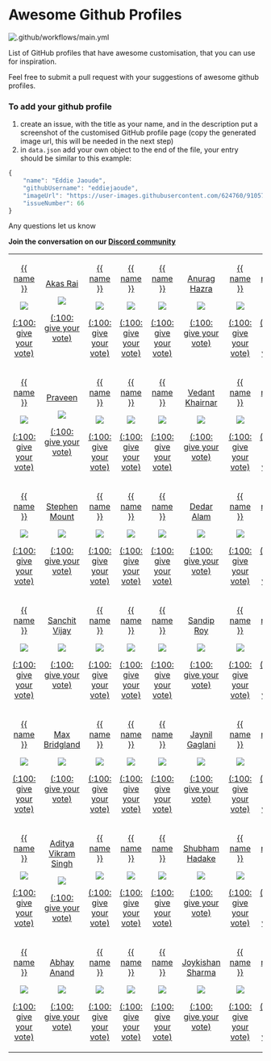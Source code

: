# Awesome Github Profiles

![.github/workflows/main.yml](https://github.com/EddieJaoudeCommunity/awesome-github-profiles/workflows/.github/workflows/main.yml/badge.svg)

List of GitHub profiles that have awesome customisation, that you can use for inspiration.

Feel free to submit a pull request with your suggestions of awesome github profiles.

### To add your github profile

1. create an issue, with the title as your name, and in the description put a screenshot of the customised GitHub profile page (copy the generated image url, this will be needed in the next step)
2. in `data.json` add your own object to the end of the file, your entry should be similar to this example:

```typescript
{
    "name": "Eddie Jaoude",
    "githubUsername": "eddiejaoude",
    "imageUrl": "https://user-images.githubusercontent.com/624760/91057573-48531300-e61f-11ea-9e13-2d7384e42000.png",
    "issueNumber": 66
}
```

Any questions let us know

**Join the conversation on our [Discord community](https://discord.com/invite/jZQs6Wu)**

<!-- DO NOT EDIT -->
<!--START_SECTION:data-section-->
<table width="100%"><tr><td align="center"><p><a href="https://github.com/akasrai">{{ name }}</a></p><img src="{{ imageUrl }}" /><p><a href="https://github.com/EddieJaoudeCommunity/awesome-github-profiles/issues/{{ issueNumber }}">(:100: give your vote)</a></p></td><td align="center"><p><a href="https://github.com/{{ githubUsername }}">Akas Rai</a></p><img src="{{ imageUrl }}" /><p><a href="https://github.com/EddieJaoudeCommunity/awesome-github-profiles/issues/{{ issueNumber }}">(:100: give your vote)</a></p></td><td align="center"><p><a href="https://github.com/{{ githubUsername }}">{{ name }}</a></p><img src="https://user-images.githubusercontent.com/624760/88123456-d40df580-cbc2-11ea-9add-a7fc8675b243.png" /><p><a href="https://github.com/EddieJaoudeCommunity/awesome-github-profiles/issues/{{ issueNumber }}">(:100: give your vote)</a></p></td><td align="center"><p><a href="https://github.com/{{ githubUsername }}">{{ name }}</a></p><img src="{{ imageUrl }}" /><p><a href="https://github.com/EddieJaoudeCommunity/awesome-github-profiles/issues/12">(:100: give your vote)</a></p></td><td align="center"><p><a href="https://github.com/anuraghazra">{{ name }}</a></p><img src="{{ imageUrl }}" /><p><a href="https://github.com/EddieJaoudeCommunity/awesome-github-profiles/issues/{{ issueNumber }}">(:100: give your vote)</a></p></td><td align="center"><p><a href="https://github.com/{{ githubUsername }}">Anurag Hazra</a></p><img src="{{ imageUrl }}" /><p><a href="https://github.com/EddieJaoudeCommunity/awesome-github-profiles/issues/{{ issueNumber }}">(:100: give your vote)</a></p></td><td align="center"><p><a href="https://github.com/{{ githubUsername }}">{{ name }}</a></p><img src="https://user-images.githubusercontent.com/624760/88123729-6adab200-cbc3-11ea-8d73-a190de560b3a.png" /><p><a href="https://github.com/EddieJaoudeCommunity/awesome-github-profiles/issues/{{ issueNumber }}">(:100: give your vote)</a></p></td><td align="center"><p><a href="https://github.com/{{ githubUsername }}">{{ name }}</a></p><img src="{{ imageUrl }}" /><p><a href="https://github.com/EddieJaoudeCommunity/awesome-github-profiles/issues/13">(:100: give your vote)</a></p></td><td align="center"><p><a href="https://github.com/diptochakrabarty">{{ name }}</a></p><img src="{{ imageUrl }}" /><p><a href="https://github.com/EddieJaoudeCommunity/awesome-github-profiles/issues/{{ issueNumber }}">(:100: give your vote)</a></p></td><td align="center"><p><a href="https://github.com/{{ githubUsername }}">Dipto Chakrabarty</a></p><img src="{{ imageUrl }}" /><p><a href="https://github.com/EddieJaoudeCommunity/awesome-github-profiles/issues/{{ issueNumber }}">(:100: give your vote)</a></p></td><td align="center"><p><a href="https://github.com/{{ githubUsername }}">{{ name }}</a></p><img src="https://user-images.githubusercontent.com/624760/88163171-2d4d4780-cc0a-11ea-91fe-6fc7c37fc8d6.png" /><p><a href="https://github.com/EddieJaoudeCommunity/awesome-github-profiles/issues/{{ issueNumber }}">(:100: give your vote)</a></p></td><td align="center"><p><a href="https://github.com/{{ githubUsername }}">{{ name }}</a></p><img src="{{ imageUrl }}" /><p><a href="https://github.com/EddieJaoudeCommunity/awesome-github-profiles/issues/14">(:100: give your vote)</a></p></td></tr><tr><td align="center"><p><a href="https://github.com/praveenscience">{{ name }}</a></p><img src="{{ imageUrl }}" /><p><a href="https://github.com/EddieJaoudeCommunity/awesome-github-profiles/issues/{{ issueNumber }}">(:100: give your vote)</a></p></td><td align="center"><p><a href="https://github.com/{{ githubUsername }}">Praveen</a></p><img src="{{ imageUrl }}" /><p><a href="https://github.com/EddieJaoudeCommunity/awesome-github-profiles/issues/{{ issueNumber }}">(:100: give your vote)</a></p></td><td align="center"><p><a href="https://github.com/{{ githubUsername }}">{{ name }}</a></p><img src="https://user-images.githubusercontent.com/624760/88163309-62599a00-cc0a-11ea-8f70-8a9fd17b8eed.png" /><p><a href="https://github.com/EddieJaoudeCommunity/awesome-github-profiles/issues/{{ issueNumber }}">(:100: give your vote)</a></p></td><td align="center"><p><a href="https://github.com/{{ githubUsername }}">{{ name }}</a></p><img src="{{ imageUrl }}" /><p><a href="https://github.com/EddieJaoudeCommunity/awesome-github-profiles/issues/15">(:100: give your vote)</a></p></td><td align="center"><p><a href="https://github.com/VedantKhairnar">{{ name }}</a></p><img src="{{ imageUrl }}" /><p><a href="https://github.com/EddieJaoudeCommunity/awesome-github-profiles/issues/{{ issueNumber }}">(:100: give your vote)</a></p></td><td align="center"><p><a href="https://github.com/{{ githubUsername }}">Vedant Khairnar</a></p><img src="{{ imageUrl }}" /><p><a href="https://github.com/EddieJaoudeCommunity/awesome-github-profiles/issues/{{ issueNumber }}">(:100: give your vote)</a></p></td><td align="center"><p><a href="https://github.com/{{ githubUsername }}">{{ name }}</a></p><img src="https://user-images.githubusercontent.com/624760/88165360-7b177f00-cc0d-11ea-804a-776639dcca29.png" /><p><a href="https://github.com/EddieJaoudeCommunity/awesome-github-profiles/issues/{{ issueNumber }}">(:100: give your vote)</a></p></td><td align="center"><p><a href="https://github.com/{{ githubUsername }}">{{ name }}</a></p><img src="{{ imageUrl }}" /><p><a href="https://github.com/EddieJaoudeCommunity/awesome-github-profiles/issues/18">(:100: give your vote)</a></p></td><td align="center"><p><a href="https://github.com/syedareehaquasar">{{ name }}</a></p><img src="{{ imageUrl }}" /><p><a href="https://github.com/EddieJaoudeCommunity/awesome-github-profiles/issues/{{ issueNumber }}">(:100: give your vote)</a></p></td><td align="center"><p><a href="https://github.com/{{ githubUsername }}">Reeha</a></p><img src="{{ imageUrl }}" /><p><a href="https://github.com/EddieJaoudeCommunity/awesome-github-profiles/issues/{{ issueNumber }}">(:100: give your vote)</a></p></td><td align="center"><p><a href="https://github.com/{{ githubUsername }}">{{ name }}</a></p><img src="https://user-images.githubusercontent.com/624760/88165225-473c5980-cc0d-11ea-936d-3c3daa24a536.png" /><p><a href="https://github.com/EddieJaoudeCommunity/awesome-github-profiles/issues/{{ issueNumber }}">(:100: give your vote)</a></p></td><td align="center"><p><a href="https://github.com/{{ githubUsername }}">{{ name }}</a></p><img src="{{ imageUrl }}" /><p><a href="https://github.com/EddieJaoudeCommunity/awesome-github-profiles/issues/17">(:100: give your vote)</a></p></td></tr><tr><td align="center"><p><a href="https://github.com/stemount">{{ name }}</a></p><img src="{{ imageUrl }}" /><p><a href="https://github.com/EddieJaoudeCommunity/awesome-github-profiles/issues/{{ issueNumber }}">(:100: give your vote)</a></p></td><td align="center"><p><a href="https://github.com/{{ githubUsername }}">Stephen Mount</a></p><img src="{{ imageUrl }}" /><p><a href="https://github.com/EddieJaoudeCommunity/awesome-github-profiles/issues/{{ issueNumber }}">(:100: give your vote)</a></p></td><td align="center"><p><a href="https://github.com/{{ githubUsername }}">{{ name }}</a></p><img src="https://user-images.githubusercontent.com/624760/88265731-e91f7d00-ccc5-11ea-99c5-c68434be9d26.png" /><p><a href="https://github.com/EddieJaoudeCommunity/awesome-github-profiles/issues/{{ issueNumber }}">(:100: give your vote)</a></p></td><td align="center"><p><a href="https://github.com/{{ githubUsername }}">{{ name }}</a></p><img src="{{ imageUrl }}" /><p><a href="https://github.com/EddieJaoudeCommunity/awesome-github-profiles/issues/20">(:100: give your vote)</a></p></td><td align="center"><p><a href="https://github.com/devded">{{ name }}</a></p><img src="{{ imageUrl }}" /><p><a href="https://github.com/EddieJaoudeCommunity/awesome-github-profiles/issues/{{ issueNumber }}">(:100: give your vote)</a></p></td><td align="center"><p><a href="https://github.com/{{ githubUsername }}">Dedar Alam</a></p><img src="{{ imageUrl }}" /><p><a href="https://github.com/EddieJaoudeCommunity/awesome-github-profiles/issues/{{ issueNumber }}">(:100: give your vote)</a></p></td><td align="center"><p><a href="https://github.com/{{ githubUsername }}">{{ name }}</a></p><img src="https://user-images.githubusercontent.com/624760/88265854-1f5cfc80-ccc6-11ea-8951-1acfd99eb8d2.png" /><p><a href="https://github.com/EddieJaoudeCommunity/awesome-github-profiles/issues/{{ issueNumber }}">(:100: give your vote)</a></p></td><td align="center"><p><a href="https://github.com/{{ githubUsername }}">{{ name }}</a></p><img src="{{ imageUrl }}" /><p><a href="https://github.com/EddieJaoudeCommunity/awesome-github-profiles/issues/21">(:100: give your vote)</a></p></td><td align="center"><p><a href="https://github.com/annu12340">{{ name }}</a></p><img src="{{ imageUrl }}" /><p><a href="https://github.com/EddieJaoudeCommunity/awesome-github-profiles/issues/{{ issueNumber }}">(:100: give your vote)</a></p></td><td align="center"><p><a href="https://github.com/{{ githubUsername }}">Annu</a></p><img src="{{ imageUrl }}" /><p><a href="https://github.com/EddieJaoudeCommunity/awesome-github-profiles/issues/{{ issueNumber }}">(:100: give your vote)</a></p></td><td align="center"><p><a href="https://github.com/{{ githubUsername }}">{{ name }}</a></p><img src="https://user-images.githubusercontent.com/624760/88266719-92b33e00-ccc7-11ea-9b40-d77fa96dcd4f.png" /><p><a href="https://github.com/EddieJaoudeCommunity/awesome-github-profiles/issues/{{ issueNumber }}">(:100: give your vote)</a></p></td><td align="center"><p><a href="https://github.com/{{ githubUsername }}">{{ name }}</a></p><img src="{{ imageUrl }}" /><p><a href="https://github.com/EddieJaoudeCommunity/awesome-github-profiles/issues/22">(:100: give your vote)</a></p></td></tr><tr><td align="center"><p><a href="https://github.com/sanchitvj">{{ name }}</a></p><img src="{{ imageUrl }}" /><p><a href="https://github.com/EddieJaoudeCommunity/awesome-github-profiles/issues/{{ issueNumber }}">(:100: give your vote)</a></p></td><td align="center"><p><a href="https://github.com/{{ githubUsername }}">Sanchit Vijay</a></p><img src="{{ imageUrl }}" /><p><a href="https://github.com/EddieJaoudeCommunity/awesome-github-profiles/issues/{{ issueNumber }}">(:100: give your vote)</a></p></td><td align="center"><p><a href="https://github.com/{{ githubUsername }}">{{ name }}</a></p><img src="https://user-images.githubusercontent.com/624760/88266811-c1311900-ccc7-11ea-8863-efa1664b45fd.png" /><p><a href="https://github.com/EddieJaoudeCommunity/awesome-github-profiles/issues/{{ issueNumber }}">(:100: give your vote)</a></p></td><td align="center"><p><a href="https://github.com/{{ githubUsername }}">{{ name }}</a></p><img src="{{ imageUrl }}" /><p><a href="https://github.com/EddieJaoudeCommunity/awesome-github-profiles/issues/23">(:100: give your vote)</a></p></td><td align="center"><p><a href="https://github.com/sandip15">{{ name }}</a></p><img src="{{ imageUrl }}" /><p><a href="https://github.com/EddieJaoudeCommunity/awesome-github-profiles/issues/{{ issueNumber }}">(:100: give your vote)</a></p></td><td align="center"><p><a href="https://github.com/{{ githubUsername }}">Sandip Roy</a></p><img src="{{ imageUrl }}" /><p><a href="https://github.com/EddieJaoudeCommunity/awesome-github-profiles/issues/{{ issueNumber }}">(:100: give your vote)</a></p></td><td align="center"><p><a href="https://github.com/{{ githubUsername }}">{{ name }}</a></p><img src="https://user-images.githubusercontent.com/23638291/88459015-c94dac00-ceb3-11ea-82df-691a23987640.png" /><p><a href="https://github.com/EddieJaoudeCommunity/awesome-github-profiles/issues/{{ issueNumber }}">(:100: give your vote)</a></p></td><td align="center"><p><a href="https://github.com/{{ githubUsername }}">{{ name }}</a></p><img src="{{ imageUrl }}" /><p><a href="https://github.com/EddieJaoudeCommunity/awesome-github-profiles/issues/28">(:100: give your vote)</a></p></td><td align="center"><p><a href="https://github.com/adreaskar">{{ name }}</a></p><img src="{{ imageUrl }}" /><p><a href="https://github.com/EddieJaoudeCommunity/awesome-github-profiles/issues/{{ issueNumber }}">(:100: give your vote)</a></p></td><td align="center"><p><a href="https://github.com/{{ githubUsername }}">Andreas Karabetian</a></p><img src="{{ imageUrl }}" /><p><a href="https://github.com/EddieJaoudeCommunity/awesome-github-profiles/issues/{{ issueNumber }}">(:100: give your vote)</a></p></td><td align="center"><p><a href="https://github.com/{{ githubUsername }}">{{ name }}</a></p><img src="https://user-images.githubusercontent.com/63111742/88703846-eed9f000-d115-11ea-9569-587de740a27a.jpg" /><p><a href="https://github.com/EddieJaoudeCommunity/awesome-github-profiles/issues/{{ issueNumber }}">(:100: give your vote)</a></p></td><td align="center"><p><a href="https://github.com/{{ githubUsername }}">{{ name }}</a></p><img src="{{ imageUrl }}" /><p><a href="https://github.com/EddieJaoudeCommunity/awesome-github-profiles/issues/39">(:100: give your vote)</a></p></td></tr><tr><td align="center"><p><a href="https://github.com/M4cs">{{ name }}</a></p><img src="{{ imageUrl }}" /><p><a href="https://github.com/EddieJaoudeCommunity/awesome-github-profiles/issues/{{ issueNumber }}">(:100: give your vote)</a></p></td><td align="center"><p><a href="https://github.com/{{ githubUsername }}">Max Bridgland</a></p><img src="{{ imageUrl }}" /><p><a href="https://github.com/EddieJaoudeCommunity/awesome-github-profiles/issues/{{ issueNumber }}">(:100: give your vote)</a></p></td><td align="center"><p><a href="https://github.com/{{ githubUsername }}">{{ name }}</a></p><img src="https://user-images.githubusercontent.com/624760/91051132-96fcaf00-e617-11ea-91f7-48d42535373d.png" /><p><a href="https://github.com/EddieJaoudeCommunity/awesome-github-profiles/issues/{{ issueNumber }}">(:100: give your vote)</a></p></td><td align="center"><p><a href="https://github.com/{{ githubUsername }}">{{ name }}</a></p><img src="{{ imageUrl }}" /><p><a href="https://github.com/EddieJaoudeCommunity/awesome-github-profiles/issues/65">(:100: give your vote)</a></p></td><td align="center"><p><a href="https://github.com/Jaynil1611">{{ name }}</a></p><img src="{{ imageUrl }}" /><p><a href="https://github.com/EddieJaoudeCommunity/awesome-github-profiles/issues/{{ issueNumber }}">(:100: give your vote)</a></p></td><td align="center"><p><a href="https://github.com/{{ githubUsername }}">Jaynil Gaglani</a></p><img src="{{ imageUrl }}" /><p><a href="https://github.com/EddieJaoudeCommunity/awesome-github-profiles/issues/{{ issueNumber }}">(:100: give your vote)</a></p></td><td align="center"><p><a href="https://github.com/{{ githubUsername }}">{{ name }}</a></p><img src="https://user-images.githubusercontent.com/48921037/88678363-00b69580-d10c-11ea-902b-58e25c2c799c.PNG" /><p><a href="https://github.com/EddieJaoudeCommunity/awesome-github-profiles/issues/{{ issueNumber }}">(:100: give your vote)</a></p></td><td align="center"><p><a href="https://github.com/{{ githubUsername }}">{{ name }}</a></p><img src="{{ imageUrl }}" /><p><a href="https://github.com/EddieJaoudeCommunity/awesome-github-profiles/issues/36">(:100: give your vote)</a></p></td><td align="center"><p><a href="https://github.com/moshfiqrony">{{ name }}</a></p><img src="{{ imageUrl }}" /><p><a href="https://github.com/EddieJaoudeCommunity/awesome-github-profiles/issues/{{ issueNumber }}">(:100: give your vote)</a></p></td><td align="center"><p><a href="https://github.com/{{ githubUsername }}">Md. Moshfiqur Rahman Rony</a></p><img src="{{ imageUrl }}" /><p><a href="https://github.com/EddieJaoudeCommunity/awesome-github-profiles/issues/{{ issueNumber }}">(:100: give your vote)</a></p></td><td align="center"><p><a href="https://github.com/{{ githubUsername }}">{{ name }}</a></p><img src="https://user-images.githubusercontent.com/26689488/88507621-a085fd80-cffe-11ea-8918-e0dab7a7f3b2.png" /><p><a href="https://github.com/EddieJaoudeCommunity/awesome-github-profiles/issues/{{ issueNumber }}">(:100: give your vote)</a></p></td><td align="center"><p><a href="https://github.com/{{ githubUsername }}">{{ name }}</a></p><img src="{{ imageUrl }}" /><p><a href="https://github.com/EddieJaoudeCommunity/awesome-github-profiles/issues/30">(:100: give your vote)</a></p></td></tr><tr><td align="center"><p><a href="https://github.com/AVS1508">{{ name }}</a></p><img src="{{ imageUrl }}" /><p><a href="https://github.com/EddieJaoudeCommunity/awesome-github-profiles/issues/{{ issueNumber }}">(:100: give your vote)</a></p></td><td align="center"><p><a href="https://github.com/{{ githubUsername }}">Aditya Vikram Singh</a></p><img src="{{ imageUrl }}" /><p><a href="https://github.com/EddieJaoudeCommunity/awesome-github-profiles/issues/{{ issueNumber }}">(:100: give your vote)</a></p></td><td align="center"><p><a href="https://github.com/{{ githubUsername }}">{{ name }}</a></p><img src="https://user-images.githubusercontent.com/20084950/90978133-08315900-e569-11ea-9299-9f43bc5f1912.png" /><p><a href="https://github.com/EddieJaoudeCommunity/awesome-github-profiles/issues/{{ issueNumber }}">(:100: give your vote)</a></p></td><td align="center"><p><a href="https://github.com/{{ githubUsername }}">{{ name }}</a></p><img src="{{ imageUrl }}" /><p><a href="https://github.com/EddieJaoudeCommunity/awesome-github-profiles/issues/41">(:100: give your vote)</a></p></td><td align="center"><p><a href="https://github.com/Shubham714">{{ name }}</a></p><img src="{{ imageUrl }}" /><p><a href="https://github.com/EddieJaoudeCommunity/awesome-github-profiles/issues/{{ issueNumber }}">(:100: give your vote)</a></p></td><td align="center"><p><a href="https://github.com/{{ githubUsername }}">Shubham Hadake</a></p><img src="{{ imageUrl }}" /><p><a href="https://github.com/EddieJaoudeCommunity/awesome-github-profiles/issues/{{ issueNumber }}">(:100: give your vote)</a></p></td><td align="center"><p><a href="https://github.com/{{ githubUsername }}">{{ name }}</a></p><img src="https://user-images.githubusercontent.com/40699892/89451190-6db7d400-d779-11ea-8302-fd5d4f9bc8f8.png" /><p><a href="https://github.com/EddieJaoudeCommunity/awesome-github-profiles/issues/{{ issueNumber }}">(:100: give your vote)</a></p></td><td align="center"><p><a href="https://github.com/{{ githubUsername }}">{{ name }}</a></p><img src="{{ imageUrl }}" /><p><a href="https://github.com/EddieJaoudeCommunity/awesome-github-profiles/issues/50">(:100: give your vote)</a></p></td><td align="center"><p><a href="https://github.com/KarthikNayak024">{{ name }}</a></p><img src="{{ imageUrl }}" /><p><a href="https://github.com/EddieJaoudeCommunity/awesome-github-profiles/issues/{{ issueNumber }}">(:100: give your vote)</a></p></td><td align="center"><p><a href="https://github.com/{{ githubUsername }}">Karthik Nayak</a></p><img src="{{ imageUrl }}" /><p><a href="https://github.com/EddieJaoudeCommunity/awesome-github-profiles/issues/{{ issueNumber }}">(:100: give your vote)</a></p></td><td align="center"><p><a href="https://github.com/{{ githubUsername }}">{{ name }}</a></p><img src="https://user-images.githubusercontent.com/39642646/90327189-aa23d500-dfae-11ea-8147-53bbddc3d1c3.png" /><p><a href="https://github.com/EddieJaoudeCommunity/awesome-github-profiles/issues/{{ issueNumber }}">(:100: give your vote)</a></p></td><td align="center"><p><a href="https://github.com/{{ githubUsername }}">{{ name }}</a></p><img src="{{ imageUrl }}" /><p><a href="https://github.com/EddieJaoudeCommunity/awesome-github-profiles/issues/56">(:100: give your vote)</a></p></td></tr><tr><td align="center"><p><a href="https://github.com/Abhay2611">{{ name }}</a></p><img src="{{ imageUrl }}" /><p><a href="https://github.com/EddieJaoudeCommunity/awesome-github-profiles/issues/{{ issueNumber }}">(:100: give your vote)</a></p></td><td align="center"><p><a href="https://github.com/{{ githubUsername }}">Abhay Anand</a></p><img src="{{ imageUrl }}" /><p><a href="https://github.com/EddieJaoudeCommunity/awesome-github-profiles/issues/{{ issueNumber }}">(:100: give your vote)</a></p></td><td align="center"><p><a href="https://github.com/{{ githubUsername }}">{{ name }}</a></p><img src="https://user-images.githubusercontent.com/48680107/90428369-801eff80-e0e1-11ea-98b1-742aa741b7cc.png" /><p><a href="https://github.com/EddieJaoudeCommunity/awesome-github-profiles/issues/{{ issueNumber }}">(:100: give your vote)</a></p></td><td align="center"><p><a href="https://github.com/{{ githubUsername }}">{{ name }}</a></p><img src="{{ imageUrl }}" /><p><a href="https://github.com/EddieJaoudeCommunity/awesome-github-profiles/issues/59">(:100: give your vote)</a></p></td><td align="center"><p><a href="https://github.com/JoykishanSharma">{{ name }}</a></p><img src="{{ imageUrl }}" /><p><a href="https://github.com/EddieJaoudeCommunity/awesome-github-profiles/issues/{{ issueNumber }}">(:100: give your vote)</a></p></td><td align="center"><p><a href="https://github.com/{{ githubUsername }}">Joykishan Sharma</a></p><img src="{{ imageUrl }}" /><p><a href="https://github.com/EddieJaoudeCommunity/awesome-github-profiles/issues/{{ issueNumber }}">(:100: give your vote)</a></p></td><td align="center"><p><a href="https://github.com/{{ githubUsername }}">{{ name }}</a></p><img src="https://user-images.githubusercontent.com/47889468/90676332-78925e80-e279-11ea-9f7d-bbc2c44289b0.png" /><p><a href="https://github.com/EddieJaoudeCommunity/awesome-github-profiles/issues/{{ issueNumber }}">(:100: give your vote)</a></p></td><td align="center"><p><a href="https://github.com/{{ githubUsername }}">{{ name }}</a></p><img src="{{ imageUrl }}" /><p><a href="https://github.com/EddieJaoudeCommunity/awesome-github-profiles/issues/62">(:100: give your vote)</a></p></td><td></td></tr></table>
<!--END_SECTION:data-section-->
